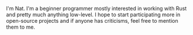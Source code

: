 I'm Nat. I'm a beginner programmer mostly interested in working with Rust and pretty much anything low-level. I hope to start participating more in open-source projects and if anyone has criticisms, feel free to mention them to me.

<!---
nat-rust/nat-rust is a ✨ special ✨ repository because its `README.md` (this file) appears on your GitHub profile.
You can click the Preview link to take a look at your changes.
--->
